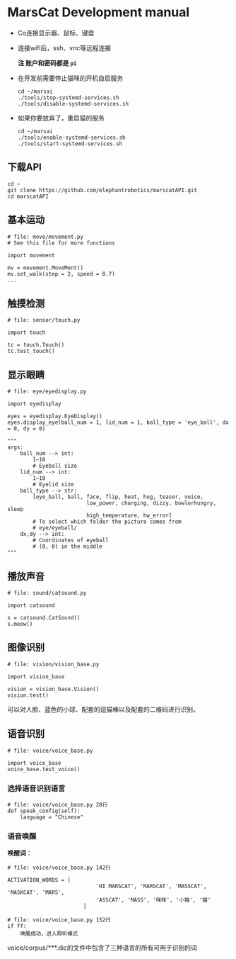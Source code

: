 # MarsCat Development manual

- Co连接显示器、鼠标、键盘
- 连接wifi后，ssh、vnc等远程连接

  **注 账户和密码都是 `pi`**
- 在开发前需要停止猫咪的开机自启服务

  ```
  cd ~/marsai
  ./tools/stop-systemd-services.sh
  ./tools/disable-systemd-services.sh
  ```
- 如果你要放弃了，重启猫的服务

  ```
  cd ~/marsai
  ./tools/enable-systemd-services.sh
  ./tools/start-systemd-services.sh
  ```

## 下载API

```
cd ~
git clone https://github.com/elephantrobotics/marscatAPI.git
cd marscatAPI
```

## 基本运动

```
# file: move/movement.py
# See this file for more functions

import movement

mv = movement.MoveMent()
mv.set_walk(step = 2, speed = 0.7)
...
```

## 触摸检测

```
# file: sensor/touch.py

import touch

tc = touch.Touch()
tc.test_touch()
```

## 显示眼睛

```
# file: eye/eyedisplay.py

import eyedisplay

eyes = eyedisplay.EyeDisplay()
eyes.display_eye(ball_num = 1, lid_num = 1, ball_type = 'eye_ball', dx = 0, dy = 0)

"""
args:
    ball_num --> int:
        1~10
        # Eyeball size
    lid_num --> int:
        1~10
        # Eyelid size
    ball_type --> str:
        [eye_ball, ball, face, flip, heat, hug, teaser, voice,
                         low_power, charging, dizzy, bowlorhungry, sleep
                         high_temperature, hw_error]
        # To select which folder the picture comes from
        # eye/eyeball/
    dx,dy --> int:
        # Coordinates of eyeball
        # (0, 0) in the middle
"""
```

## 播放声音

```
# file: sound/catsound.py

import catsound

s = catsound.CatSound()
s.meow()
```

## 图像识别

```
# file: vision/vision_base.py

import vision_base

vision = vision_base.Vision()
vision.test()
```

可以对人脸、蓝色的小球、配套的逗猫棒以及配套的二维码进行识别。

## 语音识别

```
# file: voice/voice_base.py

import voice_base
voice_base.test_voice()
```

### 选择语音识别语言

```
# file: voice/voice_base.py 28行
def speak_config(self):
    language = "Chinese"
```

### 语音唤醒

**唤醒词**：

```
# file: voice/voice_base.py 142行

ACTIVATION_WORDS = [
                            'HI MARSCAT', 'MARSCAT', 'MASSCAT', 'MASKCAT', 'MARS',
                            'ASSCAT', 'MASS', '咪咪', '小猫', '猫'
                        ]
```

```
# file: voice/voice_base.py 152行
if ff:
    唤醒成功，进入聆听模式
```

voice/corpus/***.dic的文件中包含了三种语言的所有可用于识别的词
